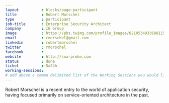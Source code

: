 ```yaml
---
layout          : blocks/page-participant
title           : Robert Morschel
type            : participant
job-title       : Enterprise Security Architect
company         : IG Group
image           : https://pbs.twimg.com/profile_images/821053493368811521/a50bFODy_400x400.jpg
email           : rmorschel@gmail.com
linkedin        : robertmorschel
twitter         : rmorschel
facebook        :
website         : http://soa-probe.com
status          : done
ticket          : 5x24h
working-sessions:
# add above a comma delimited list of the Working Sessions you would like to attend (use the session's title)
---
```


Robert Morschel is a recent entry to the world of application security, having focused primarily on service-oriented architecture in the past.

